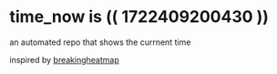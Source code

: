 # time_now is (( 1722409200430 ))

an automated repo that shows the currnent time

inspired by [breakingheatmap](https://github.com/breakingheatmap/breakingheatmap)